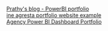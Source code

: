 [Prathy's blog - PowerBI portfolio](https://prathy.com/powerbiportfolio/)<br>
[ine agresta portfolio website example](https://ineagresta.com/)<br>
[Agency Power BI Dashboard Portfolio](https://dataanalytics.nl/power-bi-dashboard/?gad_source=1&gclid=Cj0KCQiAr8eqBhD3ARIsAIe-buM-PnNqO-3Btb1RXeZlgUoZPgcPJuBaAMOn5vbCCOnBz0A_CaML0_waAjWrEALw_wcB)<br>